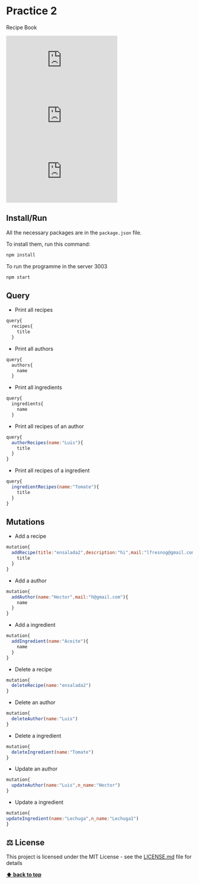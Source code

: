 # Practice 2 

Recipe Book

![GitHub](https://img.shields.io/github/license/lfresnog/RecipeBook.js)
![GitHub Release Date](https://img.shields.io/github/release-date/lfresnog/RecipeBook.js)
![GitHub last commit](https://img.shields.io/github/last-commit/lfresnog/RecipeBook.js)

## Install/Run

All the necessary packages are in the `package.json` file.

To install them, run this command:

```js
npm install
```

To run the programme in the server 3003

```js
npm start
```
## Query

- Print all recipes

```js
query{
  recipes{
    title
  }
```

- Print all authors

```js
query{
  authors{
    name
  }
```
- Print all ingredients

```js
query{
  ingredients{
    name
  }
```

- Print all recipes of an author

```js
query{
  authorRecipes(name:"Luis"){
    title
  }
}
```

- Print all recipes of a ingredient

```js
query{
  ingredientRecipes(name:"Tomate"){
    title
  }
}
```

## Mutations

- Add a recipe

```js
mutation{
  addRecipe(title:"ensalada2",description:"hi",mail:"lfresnog@gmail.com",ingredients:["1","2"]){
    title
  }
}
```

- Add a author

```js
mutation{
  addAuthor(name:"Hector",mail:"h@gmail.com"){
    name
  }
}
```

- Add a ingredient

```js
mutation{
  addIngredient(name:"Aceite"){
    name
  }
}
```

- Delete a recipe

```js
mutation{
  deleteRecipe(name:"ensalada2")
}
```

- Delete an author

```js
mutation{
  deleteAuthor(name:"Luis")
}
```

- Delete a ingredient

```js
mutation{
  deleteIngredient(name:"Tomate")
}
```

- Update an author

```js
mutation{
  updateAuthor(name:"Luis",n_name:"Hector")
}
```

- Update a ingredient

```js
mutation{
updateIngredient(name:"Lechuga",n_name:"Lechuga1")
}
```

## ⚖️ License

This project is licensed under the MIT License - see the [LICENSE.md](https://github.com/JaimeDordio/rickymorty/blob/master/LICENSE) file for details

**[⬆ back to top](#features)**
